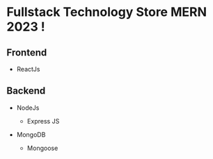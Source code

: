 # Fullstack Technology Store MERN 2023 !
## Frontend
* ReactJs
## Backend

* NodeJs
    * Express JS

* MongoDB
    * Mongoose


